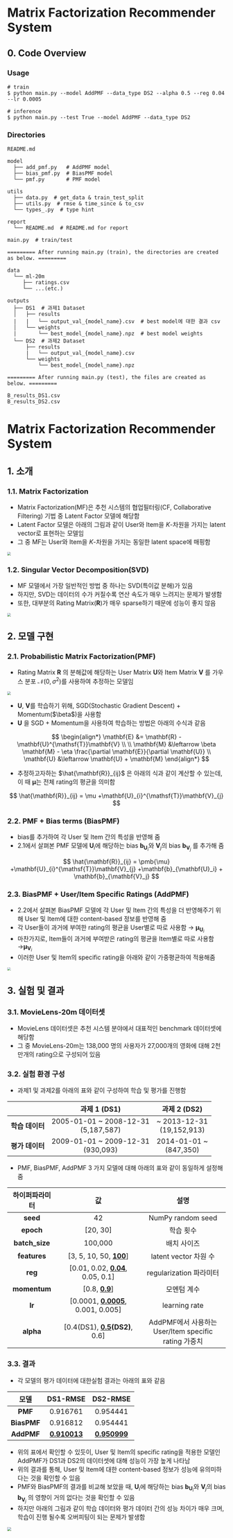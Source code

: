# Matrix Factorization Recommender System

## 0. Code Overview

### Usage

```shell
# train
$ python main.py --model AddPMF --data_type DS2 --alpha 0.5 --reg 0.04 --lr 0.0005

# inference
$ python main.py --test True --model AddPMF --data_type DS2
```



### Directories

```
README.md

model
  ├── add_pmf.py   # AddPMF model 
  ├── bias_pmf.py  # BiasPMF model 
  └── pmf.py       # PMF model

utils
  ├── data.py  # get_data & train_test_split
  ├── utils.py  # rmse & time_since & to_csv
  └── types_.py  # type hint
  
report
  └── README.md  # README.md for report
  
main.py  # train/test

========= After running main.py (train), the directories are created as below. =========

data
  └── ml-20m
     ├── ratings.csv
     └── ...(etc.)

outputs
  ├── DS1  # 과제1 Dataset
  │   ├── results
  |   |   └── output_val_{model_name}.csv  # best model에 대한 결과 csv 
  │   └── weights
  |       └── best_model_{model_name}.npz  # best model weights
  └── DS2  # 과제2 Dataset
      ├── results
      |   └── output_val_{model_name}.csv
      └── weights
          └── best_model_{model_name}.npz
 
========= After running main.py (test), the files are created as below. =========

B_results_DS1.csv
B_results_DS2.csv
```



# Matrix Factorization Recommender System

## 1. 소개

### 1.1. Matrix Factorization

- Matrix Factorization(MF)은 추천 시스템의 협업필터링(CF, Collaborative Filtering) 기법 중 Latent Factor 모델에 해당함
- Latent Factor 모델은 아래의 그림과 같이 User와 Item을 $K$-차원을 가지는 latent vector로 표현하는 모델임
- 그 중 MF는 User와 Item을 $K$-차원을 가지는 동일한 latent space에 매핑함  

<img src="./images/mf3.png" style="zoom:48%;" />



### 1.2. Singular Vector Decomposition(SVD)

- MF 모델에서 가장 일반적인 방법 중 하나는 SVD(특이값 분해)가 있음
- 하지만, SVD는 데이터의 수가 커질수록 연산 속도가 매우 느려지는 문제가 발생함
- 또한, 대부분의 Rating Matrix($\mathbf{R}$)가 매우 sparse하기 때문에 성능이 좋지 않음

<img src="./images/svd4.png" style="zoom:48%;" />



## 2. 모델 구현

### 2.1. Probabilistic Matrix Factorization(PMF)

- Rating Matrix $\mathbf{R}$ 의 분해값에 해당하는 User Matrix $\mathbf{U}$와 Item Matrix $\mathbf{V}$ 를 가우스 분포 $\mathcal{N}(0, \sigma^{2})$를 사용하여 추정하는 모델임

<img src="./images/pmf4.png" style="zoom:48%;" />

- $\mathbf{U}$, $\mathbf{V}$를 학습하기 위해, SGD(Stochastic Gradient Descent) + Momentum($\beta\$)을 사용함
- $\mathbf{U}$ 을 SGD + Momentum을 사용하여 학습하는 방법은 아래의 수식과 같음

$$
\begin{align*}
\mathbf{E} &= \mathbf{R} - \mathbf{U}^{\mathsf{T}}\mathbf{V} \\ \\
\mathbf{M} &\leftarrow \beta \mathbf{M} - \eta \frac{\partial \mathbf{E}}{\partial \mathbf{U}} \\
\mathbf{U} &\leftarrow \mathbf{U} + \mathbf{M}
\end{align*}
$$

- 추정하고자하는 $\hat{\mathbf{R}}_{ij}$ 은 아래의 식과 같이 계산할 수 있는데, 이 때 $\pmb{\mu}$는 전체 rating의 평균을 의미함

$$
\hat{\mathbf{R}}_{ij} = \mu +\mathbf{U}_{i}^{\mathsf{T}}\mathbf{V}_{j}
$$



### 2.2. PMF + Bias terms (BiasPMF)

- bias를 추가하여 각 User 및 Item 간의 특성을 반영해 줌
- 2.1에서 살펴본 PMF 모델에 $\mathbf{U}_i$에 해당하는 bias $\mathbf{b}_{\mathbf{U}_i}$와 $\mathbf{V}_j$의 bias $\mathbf{b}_{\mathbf{V}_j}$ 를 추가해 줌

$$
\hat{\mathbf{R}}_{ij} = \pmb{\mu} +\mathbf{U}_{i}^{\mathsf{T}}\mathbf{V}_{j} +\mathbf{b}_{\mathbf{U}_i} + \mathbf{b}_{\mathbf{V}_j}
$$



### 2.3. BiasPMF + User/Item Specific Ratings (AddPMF)

- 2.2에서 살펴본 BiasPMF 모델에 각 User 및 Item 간의 특성을 더 반영해주기 위해 User 및 Item에 대한 content-based 정보를 반영해 줌
- 각 User들이 과거에 부여한 rating의 평균을 User별로 따로 사용함 → $\pmb{\mu}_{\mathbf{U}_{i}}$  
- 마찬가지로, Item들이 과거에 부여받은 rating의 평균을 Item별로 따로 사용함 →$\pmb{\mu}_{\mathbf{V}_{i}}$ 
- 이러한 User 및 Item의 specific rating을 아래와 같이 가중평균하여 적용해줌



<img src="./images/addpmf.png" style="zoom:48%;" />





## 3. 실험 및 결과 

### 3.1. MovieLens-20m 데이터셋

- MovieLens 데이터셋은 추천 시스템 분야에서 대표적인 benchmark 데이터셋에 해당함
- 그 중 MovieLens-20m는 138,000 명의 사용자가 27,000개의 영화에 대해 2천만개의 rating으로 구성되어 있음 

### 3.2. 실험 환경 구성

- 과제1 및 과제2를 아래의 표와 같이 구성하여 학습 및 평가를 진행함

|                 |               과제 1 (DS1)               |          과제 2 (DS2)          |
| :-------------: | :--------------------------------------: | :----------------------------: |
| **학습 데이터** | 2005-01-01 ~ 2008-12-31<br />(5,187,587) | ~ 2013-12-31<br />(19,152,913) |
| **평가 데이터** |  2009-01-01 ~ 2009-12-31<br />(930,093)  |  2014-01-01 ~<br />(847,350)   |

- PMF, BiasPMF, AddPMF 3 가지 모델에 대해 아래의 표와 같이 동일하게 설정해 줌

| 하이퍼파라미터 |                    값                     |                            설명                            |
| :------------: | :---------------------------------------: | :--------------------------------------------------------: |
|    **seed**    |                    42                     |                     NumPy random seed                      |
|   **epoch**    |                 [20, 30]                  |                         학습 횟수                          |
| **batch_size** |                  100,000                  |                        배치 사이즈                         |
|  **features**  |      [3, 5, 10, 50, **<u>100</u>**]       |                   latent vector 차원 수                    |
|    **reg**     | [0.01, 0.02, **<u>0.04</u>**, 0.05, 0.1]  |                  regularization 파라미터                   |
|  **momentum**  |           [0.8, **<u>0.9</u>**]           |                        모멘텀 계수                         |
|     **lr**     | [0.0001, <u>**0.0005**</u>, 0.001, 0.005] |                       learning rate                        |
|   **alpha**    |   [0.4(DS1), **<u>0.5</u>(DS2)**, 0.6]    | AddPMF에서 사용하는 <br />User/Item specific rating 가중치 |



### 3.3. 결과

- 각 모델의 평가 데이터에 대한실험 결과는 아래의 표와 같음

|    모델     |      DS1-RMSE       |      DS2-RMSE       |
| :---------: | :-----------------: | :-----------------: |
|   **PMF**   |      0.916761       |      0.954441       |
| **BiasPMF** |      0.916812       |      0.954441       |
| **AddPMF**  | **<u>0.910013</u>** | <u>**0.950999**</u> |

- 위의 표에서 확인할 수 있듯이, User 및 Item의 specific rating을 적용한 모델인 AddPMF가 DS1과 DS2의 데이터셋에 대해 성능이 가장 높게 나타남
- 위의 결과를 통해, User 및 Item에 대한 content-based 정보가 성능에 유의미하다는 것을 확인할 수 있음
- PMF와 BiasPMF의 결과를 비교해 보았을 때, $\mathbf{U}_i$에 해당하는 bias $\mathbf{b}_{\mathbf{U}_i}$와 $\mathbf{V}_j$의 bias $\mathbf{b}_{\mathbf{V}_j}$ 의 영향이 거의 없다는 것을 확인할 수 있음
- 하지만 아래의 그림과 같이 학습 데이터와 평가 데이터 간의 성능 차이가 매우 크며, 학습이 진행 될수록 오버피팅이 되는 문제가 발생함 



<img src="./images/rmse_ds12.png" style="zoom:58%;" />

